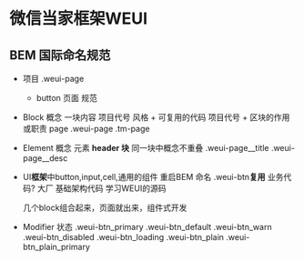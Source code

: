 # 微信当家框架WEUI

## BEM 国际命名规范

- 项目 .weui-page
  - button 页面
规范
- Block 概念
    一块内容 项目代号 风格 + 可复用的代码
    项目代号 + 区块的作用或职责 page
    .weui-page
    .tm-page

- Element 概念
   元素 __header
       块__
   同一块中概念不重叠
   .weui-page__title
   .weui-page__desc
- UI**框架**中button,input,cell,通用的组件
  重启BEM 命名
  .weui-btn**复用**
  业务代码?
  大厂
  基础架构代码 学习WEUI的源码

  几个block组合起来，页面就出来，组件式开发
- Modifier
  状态
  .weui-btn_primary
  .weui-btn_default
  .weui-btn_warn
  .weui-btn_disabled
  .weui-btn_loading
  .weui-btn_plain
  .weui-btn_plain_primary
